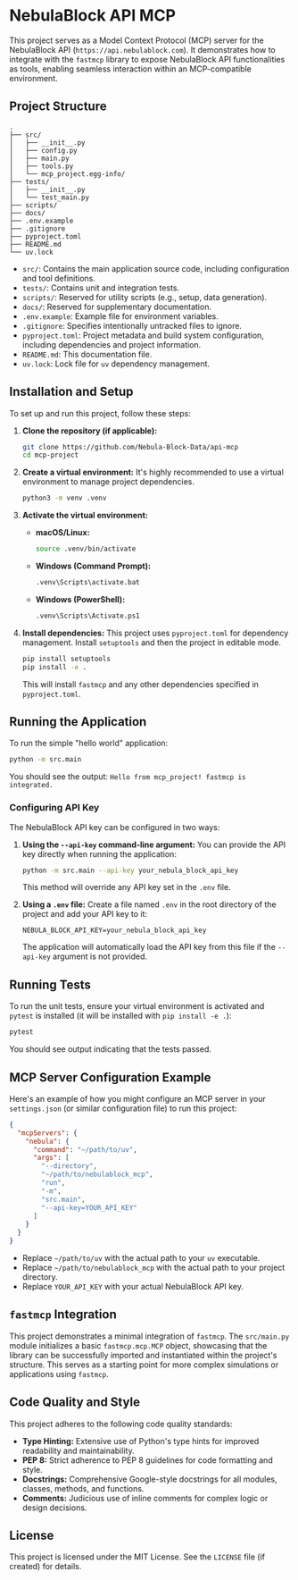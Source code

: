 # NebulaBlock API MCP

This project serves as a Model Context Protocol (MCP) server for the NebulaBlock API (`https://api.nebulablock.com`). It demonstrates how to integrate with the `fastmcp` library to expose NebulaBlock API functionalities as tools, enabling seamless interaction within an MCP-compatible environment.

## Project Structure

```
.
├── src/
│   ├── __init__.py
│   ├── config.py
│   ├── main.py
│   ├── tools.py
│   └── mcp_project.egg-info/
├── tests/
│   ├── __init__.py
│   └── test_main.py
├── scripts/
├── docs/
├── .env.example
├── .gitignore
├── pyproject.toml
├── README.md
└── uv.lock
```

*   `src/`: Contains the main application source code, including configuration and tool definitions.
*   `tests/`: Contains unit and integration tests.
*   `scripts/`: Reserved for utility scripts (e.g., setup, data generation).
*   `docs/`: Reserved for supplementary documentation.
*   `.env.example`: Example file for environment variables.
*   `.gitignore`: Specifies intentionally untracked files to ignore.
*   `pyproject.toml`: Project metadata and build system configuration, including dependencies and project information.
*   `README.md`: This documentation file.
*   `uv.lock`: Lock file for `uv` dependency management.

## Installation and Setup

To set up and run this project, follow these steps:

1.  **Clone the repository (if applicable):**
    ```bash
    git clone https://github.com/Nebula-Block-Data/api-mcp
    cd mcp-project
    ```

2.  **Create a virtual environment:**
    It's highly recommended to use a virtual environment to manage project dependencies.
    ```bash
    python3 -m venv .venv
    ```

3.  **Activate the virtual environment:**
    *   **macOS/Linux:**
        ```bash
        source .venv/bin/activate
        ```
    *   **Windows (Command Prompt):**
        ```bash
        .venv\Scripts\activate.bat
        ```
    *   **Windows (PowerShell):**
        ```bash
        .venv\Scripts\Activate.ps1
        ```

4.  **Install dependencies:**
    This project uses `pyproject.toml` for dependency management. Install `setuptools` and then the project in editable mode.
    ```bash
    pip install setuptools
    pip install -e .
    ```
    This will install `fastmcp` and any other dependencies specified in `pyproject.toml`.

## Running the Application

To run the simple "hello world" application:

```bash
python -m src.main
```

You should see the output: `Hello from mcp_project! fastmcp is integrated.`

### Configuring API Key

The NebulaBlock API key can be configured in two ways:

1.  **Using the `--api-key` command-line argument:**
    You can provide the API key directly when running the application:
    ```bash
    python -m src.main --api-key your_nebula_block_api_key
    ```
    This method will override any API key set in the `.env` file.

2.  **Using a `.env` file:**
    Create a file named `.env` in the root directory of the project and add your API key to it:
    ```
    NEBULA_BLOCK_API_KEY=your_nebula_block_api_key
    ```
    The application will automatically load the API key from this file if the `--api-key` argument is not provided.

## Running Tests

To run the unit tests, ensure your virtual environment is activated and `pytest` is installed (it will be installed with `pip install -e .`):

```bash
pytest
```

You should see output indicating that the tests passed.

## MCP Server Configuration Example

Here's an example of how you might configure an MCP server in your `settings.json` (or similar configuration file) to run this project:

```json
{
  "mcpServers": {
    "nebula": {
      "command": "~/path/to/uv",
      "args": [
        "--directory",
        "~/path/to/nebulablock_mcp",
        "run",
        "-m",
        "src.main",
        "--api-key=YOUR_API_KEY"
      ]
    }
  }
}
```

*   Replace `~/path/to/uv` with the actual path to your `uv` executable.
*   Replace `~/path/to/nebulablock_mcp` with the actual path to your project directory.
*   Replace `YOUR_API_KEY` with your actual NebulaBlock API key.

## `fastmcp` Integration

This project demonstrates a minimal integration of `fastmcp`. The `src/main.py` module initializes a basic `fastmcp.mcp.MCP` object, showcasing that the library can be successfully imported and instantiated within the project's structure. This serves as a starting point for more complex simulations or applications using `fastmcp`.

## Code Quality and Style

This project adheres to the following code quality standards:

*   **Type Hinting:** Extensive use of Python's type hints for improved readability and maintainability.
*   **PEP 8:** Strict adherence to PEP 8 guidelines for code formatting and style.
*   **Docstrings:** Comprehensive Google-style docstrings for all modules, classes, methods, and functions.
*   **Comments:** Judicious use of inline comments for complex logic or design decisions.

## License

This project is licensed under the MIT License. See the `LICENSE` file (if created) for details.